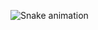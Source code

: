 ![Snake animation](https://github.com/zieldecastro/zieldecastro/blob/output/github-contribution-grid-snake.svg)
          

